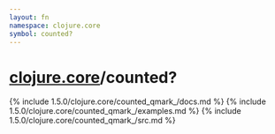 ```yaml
---
layout: fn
namespace: clojure.core
symbol: counted?
---
```


# [clojure.core](../)/counted?

{% include 1.5.0/clojure.core/counted_qmark_/docs.md %}
{% include 1.5.0/clojure.core/counted_qmark_/examples.md %}
{% include 1.5.0/clojure.core/counted_qmark_/src.md %}

